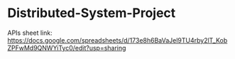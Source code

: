 # Distributed-System-Project

APIs sheet link:
https://docs.google.com/spreadsheets/d/173e8h6BaVaJel9TU4rby2lT_KobZPFwMd9QNWYiTyc0/edit?usp=sharing